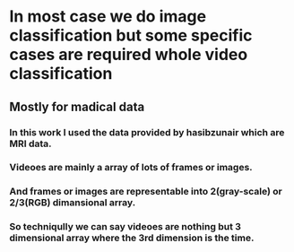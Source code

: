 # In most case we do image classification but some specific cases are required whole video classification
## Mostly for madical data

### In this work I used the data provided by hasibzunair which are MRI data.
### Videoes are mainly a array of lots of frames or images.
### And frames or images are representable into 2(gray-scale) or  2/3(RGB) dimansional array.
### So techniqully we can say videoes are nothing but 3 dimensional array where the 3rd dimension is the time.

